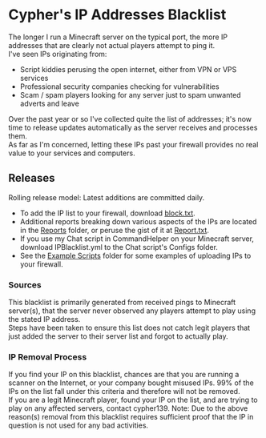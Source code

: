 # Cypher's IP Addresses Blacklist

The longer I run a Minecraft server on the typical port, the more IP addresses that are clearly not actual players attempt to ping it.  
I've seen IPs originating from:
 - Script kiddies perusing the open internet, either from VPN or VPS services  
 - Professional security companies checking for vulnerabilities  
 - Scam / spam players looking for any server just to spam unwanted adverts and leave  
  
Over the past year or so I've collected quite the list of addresses; it's now time to release updates automatically as the server receives and processes them.  
As far as I'm concerned, letting these IPs past your firewall provides no real value to your services and computers.  

## Releases
Rolling release model: Latest additions are committed daily.  
- To add the IP list to your firewall, download [block.txt](block.txt).  
- Additional reports breaking down various aspects of the IPs are located in the [Reports](Reports/) folder, or peruse the gist of it at [Report.txt](Report.txt).  
- If you use my Chat script in CommandHelper on your Minecraft server, download IPBlacklist.yml to the Chat script's Configs folder.  
- See the [Example Scripts](Example%20Scripts/) folder for some examples of uploading IPs to your firewall. 

### Sources
This blacklist is primarily generated from received pings to Minecraft server(s), that the server never observed any players attempt to play using the stated IP address.  
Steps have been taken to ensure this list does not catch legit players that just added the server to their server list and forgot to actually play.  

### IP Removal Process
If you find your IP on this blacklist, chances are that you are running a scanner on the Internet, or your company bought misused IPs. 99% of the IPs on the list fall under this criteria and therefore will not be removed.  
If you are a legit Minecraft player, found your IP on the list, and are trying to play on any affected servers, contact cypher139. Note: Due to the above reason(s) removal from this blacklist requires sufficient proof that the IP in question is not used for any bad activities.
